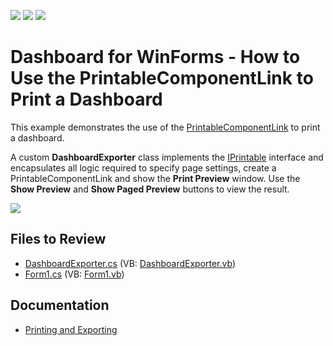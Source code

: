 <!-- default badges list -->
![](https://img.shields.io/endpoint?url=https://codecentral.devexpress.com/api/v1/VersionRange/128581274/18.2.3%2B)
[![](https://img.shields.io/badge/Open_in_DevExpress_Support_Center-FF7200?style=flat-square&logo=DevExpress&logoColor=white)](https://supportcenter.devexpress.com/ticket/details/E4399)
[![](https://img.shields.io/badge/📖_How_to_use_DevExpress_Examples-e9f6fc?style=flat-square)](https://docs.devexpress.com/GeneralInformation/403183)
<!-- default badges end -->

# Dashboard for WinForms - How to Use the PrintableComponentLink to Print a Dashboard

This example demonstrates the use of the [PrintableComponentLink](https://docs.devexpress.com/WindowsForms/DevExpress.XtraPrinting.PrintableComponentLink) to print a dashboard.

A custom **DashboardExporter** class implements the [IPrintable](https://docs.devexpress.com/WindowsForms/DevExpress.XtraPrinting.IPrintable) interface and encapsulates all logic required to specify page settings, create a PrintableComponentLink and show the **Print Preview** window. Use the **Show Preview** and **Show Paged Preview** buttons to view the result.

![](dashboard-viewer-custom-export.png)

## Files to Review
* [DashboardExporter.cs](./CS/DashboardExport/DashboardExporter.cs) (VB: [DashboardExporter.vb](./VB/DashboardExport/DashboardExporter.vb))
* [Form1.cs](./CS/DashboardExport/Form1.cs) (VB: [Form1.vb](./VB/DashboardExport/Form1.vb))

## Documentation

- [Printing and Exporting](https://docs.devexpress.com/Dashboard/15181/common-features/printing-and-exporting?p=netframework)
